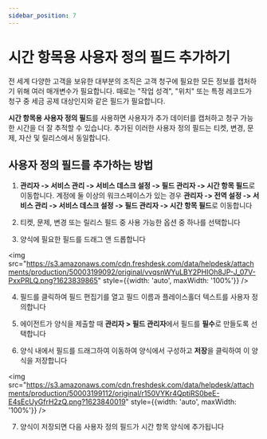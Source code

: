 ```yaml
---
sidebar_position: 7
---
```


# 시간 항목용 사용자 정의 필드 추가하기

전 세계 다양한 고객을 보유한 대부분의 조직은 고객 청구에 필요한 모든 정보를 캡처하기 위해 여러 매개변수가 필요합니다. 때로는 "작업 성격", "위치" 또는 특정 레코드가 청구 중 세금 공제 대상인지와 같은 필드가 필요합니다.

**시간 항목용 사용자 정의 필드**를 사용하면 사용자가 추가 데이터를 캡처하고 청구 가능한 시간을 더 잘 추적할 수 있습니다. 추가된 이러한 사용자 정의 필드는 티켓, 변경, 문제, 자산 및 릴리스에서 동일합니다.

## 사용자 정의 필드를 추가하는 방법

1. **관리자 -> 서비스 관리 -> 서비스 데스크 설정 -> 필드 관리자 -> 시간 항목 필드**로 이동합니다. 계정에 둘 이상의 워크스페이스가 있는 경우 **관리자 -> 전역 설정 -> 서비스 관리 -> 서비스 데스크 설정 -> 필드 관리자 -> 시간 항목 필드**로 이동합니다

2. 티켓, 문제, 변경 또는 릴리스 필드 중 사용 가능한 옵션 중 하나를 선택합니다

3. 양식에 필요한 필드를 드래그 앤 드롭합니다

<img src="https://s3.amazonaws.com/cdn.freshdesk.com/data/helpdesk/attachments/production/50003199092/original/vvqsnWYuLBY2PHIOh8JP-J_07V-PxxPRLQ.png?1623839865" style={{width: 'auto', maxWidth: '100%'}} />

4. 필드를 클릭하여 필드 편집기를 열고 필드 이름과 플레이스홀더 텍스트를 사용자 정의합니다

5. 에이전트가 양식을 제출할 때 **관리자 > 필드 관리자**에서 필드를 **필수**로 만들도록 선택합니다

6. 양식 내에서 필드를 드래그하여 이동하여 양식에서 구성하고 **저장**을 클릭하여 이 양식을 저장합니다

<img src="https://s3.amazonaws.com/cdn.freshdesk.com/data/helpdesk/attachments/production/50003199112/original/r150VYKr4QptiRS0beE-E4sEcUyGfrH2zQ.png?1623840019" style={{width: 'auto', maxWidth: '100%'}} />

7. 양식이 저장되면 다음 사용자 정의 필드가 시간 항목 양식에 추가됩니다